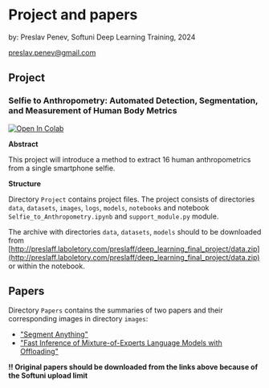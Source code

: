 # **Project and papers**
by: Preslav Penev, Softuni Deep Learning Training, 2024

preslav.penev@gmail.com

## **Project**

### Selfie to Anthropometry: Automated Detection, Segmentation, and Measurement of Human Body Metrics 
[<img src="https://colab.research.google.com/assets/colab-badge.svg" alt="Open In Colab"/>](https://colab.research.google.com/drive/1bojL5lZ39HZafiGDbEeCCUazNHczbCHH?usp=sharing)
  
</a>

**Abstract**

This project will introduce a method to extract 16 human anthropometrics from a single smartphone selfie.

**Structure**

Directory `Project` contains project files. The project consists of directories `data`, `datasets`, `images`, `logs`, `models`, `notebooks` and notebook `Selfie_to_Anthropometry.ipynb` and `support_module.py` module. 

The archive with directories `data`, `datasets`, `models` should to be downloaded from [http://preslaff.laboletory.com/preslaff/deep_learning_final_project/data.zip](http://preslaff.laboletory.com/preslaff/deep_learning_final_project/data.zip) or within the notebook.


## **Papers**
Directory `Papers` contains the summaries of two papers and their corresponding images in directory `images`:

- ["Segment Anything"](https://arxiv.org/pdf/2304.02643.pdf)
- ["Fast Inference of Mixture-of-Experts Language Models with Offloading"](https://arxiv.org/pdf/2312.17238.pdf)

**!! Original papers should be downloaded from the links above because of the Softuni upload limit**
